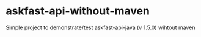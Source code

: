 # askfast-api-without-maven
Simple project to demonstrate/test askfast-api-java (v 1.5.0) wihtout maven
